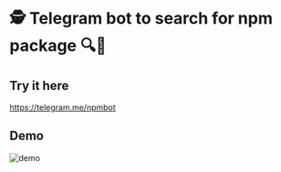 # 🕵️ Telegram bot to search for npm package 🔍🙌

## Try it here
https://telegram.me/npmbot

## Demo
![demo](./demo.gif)
